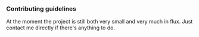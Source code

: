 ### Contributing guidelines

At the moment the project is still both very small and very much in flux. Just contact me directly if there's anything to do.
